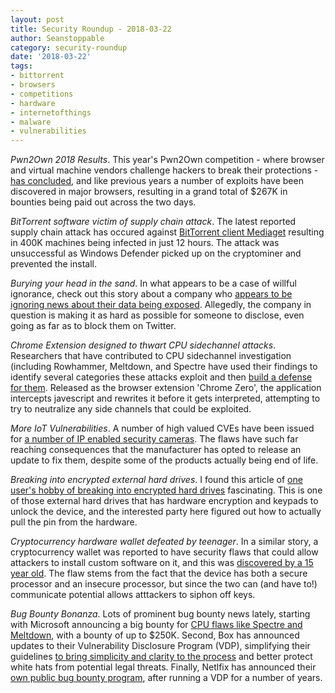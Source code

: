 ```yaml
---
layout: post
title: Security Roundup - 2018-03-22
author: Seanstoppable
category: security-roundup
date: '2018-03-22'
tags:
- bittorrent
- browsers
- competitions
- hardware
- internetofthings
- malware
- vulnerabilities
---
```


_Pwn2Own 2018 Results_. This year's Pwn2Own competition - where browser and
virtual machine vendors challenge hackers to break their protections - [has
concluded](https://www.zerodayinitiative.com/blog/2018/3/15/pwn2own-2018-day-two-results-and-master-of-pwn),
and like previous years a number of exploits have been discovered in major
browsers, resulting in a grand total of $267K in bounties being paid out across
the two days.

_BitTorrent software victim of supply chain attack_. The latest reported supply
chain attack has occured against [BitTorrent client
Mediaget](https://arstechnica.com/information-technology/2018/03/malware-attack-on-400k-pcs-caused-by-backdoored-bittorrent-app/)
resulting in 400K machines being infected in just 12 hours. The attack was
unsuccessful as Windows Defender picked up on the cryptominer and prevented the
install.

_Burying your head in the sand_. In what appears to be a case of willful
ignorance, check out this story about a company who [appears to be ignoring news
about their data being
exposed](https://www.databreaches.net/he-tried-to-tell-you-youre-leaking-data-even-after-you-stupidly-blocked-him/).
Allegedly, the company in question is making it as hard as possible for someone
to disclose, even going as far as to block them on Twitter.

_Chrome Extension designed to thwart CPU sidechannel attacks_. Researchers
that have contributed to CPU sidechannel investigation (including Rowhammer,
Meltdown, and Spectre have used their findings to identify several categories
these attacks exploit and then [build a defense for
them](https://www.bleepingcomputer.com/news/security/chrome-extension-protects-against-javascript-based-cpu-side-channel-attacks/).
Released as the browser extension 'Chrome Zero', the application intercepts
javescript and rewrites it before it gets interpreted, attempting to try to
neutralize any side channels that could be exploited.

_More IoT Vulnerabilities_. A number of high valued CVEs have been issued for [a
number of IP enabled security
cameras](https://www.bleepingcomputer.com/news/security/firmware-updates-released-for-security-camera-dumpster-fire/).
The flaws have such far reaching consequences that the manufacturer has opted to
release an update to fix them, despite some of the products actually being end
of life.

_Breaking into encrypted external hard drives_. I found this article of [one
user's hobby of breaking into encrypted hard
drives](https://syscall.eu/blog/2018/03/12/aigo_part2/)
fascinating. This is one of those external hard drives that has hardware
encryption and keypads to unlock the device, and the interested party here
figured out how to actually pull the pin from the hardware.

_Cryptocurrency hardware wallet defeated by teenager_. In a similar story, a
cryptocurrency wallet was reported to have security flaws that could allow
attackers to install custom software on it, and this was [discovered by a 15
year
old](https://krebsonsecurity.com/2018/03/15-year-old-finds-flaw-in-ledger-crypto-wallet/).
The flaw stems from the fact that the device has both a secure processor and an
insecure processor, but since the two can (and have to!) communicate potential
allows atttackers to siphon off keys.

_Bug Bounty Bonanza_. Lots of prominent bug bounty news lately, starting with
Microsoft announcing a big bounty for [CPU flaws like Spectre and
Meltdown](https://www.hackread.com/microsoft-bug-bounty-program-meltdown-spectre-flaws/),
with a bounty of up to $250K. Second, Box has announced updates to their
Vulnerability Disclosure Program (VDP), simplifying their guidelines [to bring
simplicity and clarity to the
process](https://blogs.dropbox.com/tech/2018/03/protecting-security-researchers/)
and better protect white hats from potential legal threats. Finally, Netlfix has
announced their [own public bug bounty
program](https://medium.com/netflix-techblog/netflixbugbounty-ae3bf4489def),
after running a VDP for a number of years.
